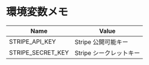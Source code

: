 # 環境変数メモ

|      Name      |     Value      |
| -------------- | -------------- |
| STRIPE_API_KEY | Stripe 公開可能キー |
| STRIPE_SECRET_KEY | Stripe シークレットキー |
